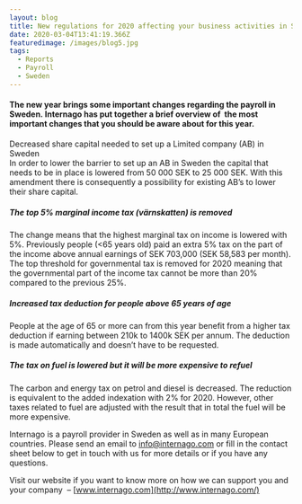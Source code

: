 ```yaml
---
layout: blog
title: New regulations for 2020 affecting your business activities in Sweden
date: 2020-03-04T13:41:19.366Z
featuredimage: /images/blog5.jpg
tags:
  - Reports
  - Payroll
  - Sweden
---
```

<!--StartFragment-->

#### The new year brings some important changes regarding the payroll in Sweden. Internago has put together a brief overview of  the most important changes that you should be aware about for this year.

Decreased share capital needed to set up a Limited company (AB) in Sweden\
  In order to lower the barrier to set up an AB in Sweden the capital that needs to be in place is lowered from 50 000 SEK to 25 000 SEK. With this amendment there is consequently a possibility for existing AB’s to lower their share capital.

##### The top 5% marginal income tax (värnskatten) is removed
The change means that the highest marginal tax on income is lowered with 5%. Previously people (<65 years old) paid an extra 5% tax on the part of the income above annual earnings of SEK 703,000 (SEK 58,583 per month). The top threshold for governmental tax is removed for 2020 meaning that the governmental part of the income tax cannot be more than 20% compared to the previous 25%.

##### Increased tax deduction for people above 65 years of age
People at the age of 65 or more can from this year benefit from a higher tax deduction if earning between 210k to 1400k SEK per annum. The deduction is made automatically and doesn’t have to be requested. 

##### The tax on fuel is lowered but it will be more expensive to refuel
The carbon and energy tax on petrol and diesel is decreased. The reduction is equivalent to the added indexation with 2% for 2020. However, other taxes related to fuel are adjusted with the result that in total the fuel will be more expensive.

Internago is a payroll provider in Sweden as well as in many European countries. Please send an email to [info@internago.com](mailto:info@internago.com) or fill in the contact sheet below to get in touch with us for more details or if you have any questions. 

Visit our website if you want to know more on how we can support you and your company  – [www.internago.com](http://www.internago.com/)

<!--EndFragment-->